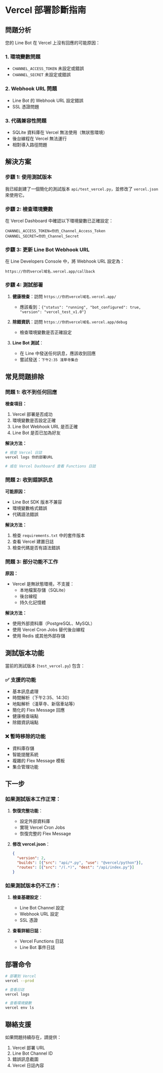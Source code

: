 # Vercel 部署診斷指南

## 問題分析

您的 Line Bot 在 Vercel 上沒有回應的可能原因：

### 1. 環境變數問題
- `CHANNEL_ACCESS_TOKEN` 未設定或錯誤
- `CHANNEL_SECRET` 未設定或錯誤

### 2. Webhook URL 問題
- Line Bot 的 Webhook URL 設定錯誤
- SSL 憑證問題

### 3. 代碼兼容性問題
- SQLite 資料庫在 Vercel 無法使用（無狀態環境）
- 後台線程在 Vercel 無法運行
- 相對導入路徑問題

## 解決方案

### 步驟 1: 使用測試版本

我已經創建了一個簡化的測試版本 `api/test_vercel.py`，並修改了 `vercel.json` 來使用它。

### 步驟 2: 檢查環境變數

在 Vercel Dashboard 中確認以下環境變數已正確設定：

```
CHANNEL_ACCESS_TOKEN=你的_Channel_Access_Token
CHANNEL_SECRET=你的_Channel_Secret
```

### 步驟 3: 更新 Line Bot Webhook URL

在 Line Developers Console 中，將 Webhook URL 設定為：
```
https://你的vercel域名.vercel.app/callback
```

### 步驟 4: 測試部署

1. **健康檢查**：訪問 `https://你的vercel域名.vercel.app/`
   - 應該看到：`{"status": "running", "bot_configured": true, "version": "vercel_test_v1.0"}`

2. **除錯資訊**：訪問 `https://你的vercel域名.vercel.app/debug`
   - 檢查環境變數是否正確設定

3. **Line Bot 測試**：
   - 在 Line 中發送任何訊息，應該收到回應
   - 嘗試發送：`下午2:35 淺草寺集合`

## 常見問題排除

### 問題 1: 收不到任何回應

**檢查項目：**
1. Vercel 部署是否成功
2. 環境變數是否設定正確
3. Line Bot Webhook URL 是否正確
4. Line Bot 是否已加為好友

**解決方法：**
```bash
# 檢查 Vercel 日誌
vercel logs 你的部署URL

# 或在 Vercel Dashboard 查看 Functions 日誌
```

### 問題 2: 收到錯誤訊息

**可能原因：**
- Line Bot SDK 版本不兼容
- 環境變數格式錯誤
- 代碼語法錯誤

**解決方法：**
1. 檢查 `requirements.txt` 中的套件版本
2. 查看 Vercel 建置日誌
3. 檢查代碼是否有語法錯誤

### 問題 3: 部分功能不工作

**原因：**
- Vercel 是無狀態環境，不支援：
  - 本地檔案存儲（SQLite）
  - 後台線程
  - 持久化記憶體

**解決方法：**
- 使用外部資料庫（PostgreSQL、MySQL）
- 使用 Vercel Cron Jobs 替代後台線程
- 使用 Redis 或其他外部存儲

## 測試版本功能

當前的測試版本 (`test_vercel.py`) 包含：

### ✅ 支援的功能
- 基本訊息處理
- 時間解析（下午2:35、14:30）
- 地點解析（淺草寺、新宿車站等）
- 簡化的 Flex Message 回應
- 健康檢查端點
- 除錯資訊端點

### ❌ 暫時移除的功能
- 資料庫存儲
- 智能提醒系統
- 複雜的 Flex Message 模板
- 集合管理功能

## 下一步

### 如果測試版本工作正常：

1. **恢復完整功能**：
   - 設定外部資料庫
   - 實現 Vercel Cron Jobs
   - 恢復完整的 Flex Message

2. **修改 vercel.json**：
   ```json
   {
     "version": 2,
     "builds": [{"src": "api/*.py", "use": "@vercel/python"}],
     "routes": [{"src": "/(.*)", "dest": "/api/index.py"}]
   }
   ```

### 如果測試版本仍不工作：

1. **檢查基礎設定**：
   - Line Bot Channel 設定
   - Webhook URL 設定
   - SSL 憑證

2. **查看詳細日誌**：
   - Vercel Functions 日誌
   - Line Bot 事件日誌

## 部署命令

```bash
# 部署到 Vercel
vercel --prod

# 查看日誌
vercel logs

# 查看環境變數
vercel env ls
```

## 聯絡支援

如果問題持續存在，請提供：
1. Vercel 部署 URL
2. Line Bot Channel ID
3. 錯誤訊息截圖
4. Vercel 日誌內容
